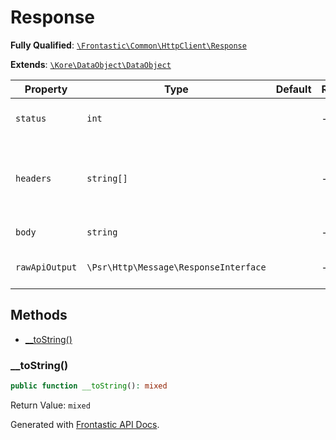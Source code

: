 #  Response

**Fully Qualified**: [`\Frontastic\Common\HttpClient\Response`](../../../src/php/HttpClient/Response.php)

**Extends**: [`\Kore\DataObject\DataObject`](https://github.com/kore/DataObject)

Property|Type|Default|Required|Description
--------|----|-------|--------|-----------
`status` | `int` |  | - | Response HTTP status code
`headers` | `string[]` |  | - | The HTTP headers from the response as a plain array
`body` | `string` |  | - | Response body
`rawApiOutput` | `\Psr\Http\Message\ResponseInterface` |  | - | Raw HTTP output response

## Methods

* [__toString()](#__tostring)

### __toString()

```php
public function __toString(): mixed
```

Return Value: `mixed`

Generated with [Frontastic API Docs](https://github.com/FrontasticGmbH/apidocs).
